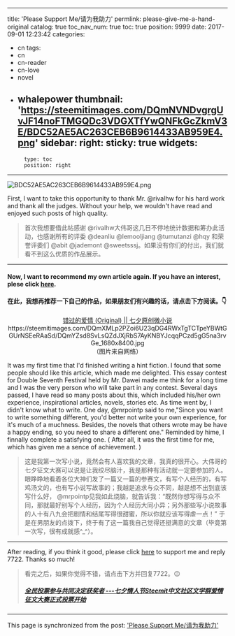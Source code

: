 
---
title: 'Please Support Me/请为我助力'
permlink: please-give-me-a-hand-original
catalog: true
toc_nav_num: true
toc: true
position: 9999
date: 2017-09-01 12:23:42
categories:
- cn
tags:
- cn
- cn-reader
- cn-love
- novel
- whalepower
thumbnail: 'https://steemitimages.com/DQmNVNDvgrgUvJF14noFTMGQDc3VDGXTfYwQNFkGcZkmV3E/BDC52AE5AC263CEB6B9614433AB959E4.png'
sidebar:
    right:
        sticky: true
widgets:
    -
        type: toc
        position: right
---


![BDC52AE5AC263CEB6B9614433AB959E4.png](https://steemitimages.com/DQmNVNDvgrgUvJF14noFTMGQDc3VDGXTfYwQNFkGcZkmV3E/BDC52AE5AC263CEB6B9614433AB959E4.png)

First, I want to take this opportunity to thank Mr. @rivalhw for his hard work and thank all the judges. Without your help, we wouldn't have read and enjoyed such posts of high quality.

<blockquote>首次我想要借此帖感谢 @rivalhw大伟哥这几日不停地统计数据和筹办此活动，也感谢所有的评委 @deanliu @lemooljiang @tumutanzi  @hqy 和荣誉评委们 @abit @jademont @sweetsssj。如果没有你们的付出，我们就看不到这么优质的作品展示。</blockquote>

****
#### Now, I want to recommend my own article again. If you have an interest, plese click <a href="&quot;https://steemit.com/cn/@mrspointm/original-or-or">here</a>.
#### 在此，我想再推荐一下自己的作品，如果朋友们有兴趣的话，请点击下方阅读。👇
<p>
<p>
<center><a href="https://steemit.com/cn/@mrspointm/original-or-or">错过的爱情 (Original) || 七夕原创微小说</a></center>
<center>https://steemitimages.com/DQmXMLp2PZoi6U23qDG4RWxTgTCTpeYBWtGGUrNSEeRAaSd/DQmYZsd8SvLsQZdJXjRbS7AyKNBYJcqqPCzd5gG5na3rvGe_1680x8400.jpg</center><center>（图片来自网络）</center>
<p>
It was my first time that I'd finished writing a hint fiction. I found that some people should like this article, which made me delighted. This essay contest for Double Seventh Festival held by Mr. Dawei made me think for a long time and I was the very person who will take part in any contest. Several days passed, I have read so many posts about this, which included his/her own experience, inspirational articles, novels, stories etc.  As time went by, I didn't know what to write. One day, @mrpointp said to me,"Since you want to write something different, you'd better not write your own experience, for it's much of a muchness.  Besides, the novels that others wrote may be have a happy ending, so you need to share a different one."  Reminded by hime, I finnally complete a satisfying one. ( After all, it  was the first time for me, which has given me a sence of achievement. )
<blockquote>这是我第一次写小说，竟然会有人喜欢我的文章，我真的很开心。大伟哥的七夕征文大赛可以说是让我绞尽脑汁，我是那种有活动就一定要参加的人。眼睁睁地看着各位大神们发了一篇又一篇的参赛文，有写个人经历的，有写鸡汤文的，也有写小说写故事的；我越是追求与众不同，越是想不出到底该写什么好， @mrpointp见我如此烧脑，就告诉我：“既然你想写得与众不同，那就最好别写个人经历，因为个人经历大同小异；另外那些写小说故事的人十有八九会把剧情和结尾写得很甜蜜，所以你就应该写得虐一点！” 于是在男朋友的点拨下，终于有了这一篇我自己觉得还挺满意的文章（毕竟第一次写，很有成就感^_^）。</blockquote>

****
After reading, if you think it good, please click <a href="https://steemit.com/cn/@rivalhw/5jdadw-steemit">here</a> to support me and reply 7722. Thanks so much!<blockquote>看完之后，如果你觉得不错，请点击下方并回复7722。😉 
##### <a href="https://steemit.com/cn/@rivalhw/5jdadw-steemit">全民投票参与共同决定获奖者 ---七夕情人节Steemit中文社区文学群爱情征文大赛正式投票开始</a></blockquote>

- - -

This page is synchronized from the post: ['Please Support Me/请为我助力'](https://steemit.com/@mrspointm/please-give-me-a-hand-original)
